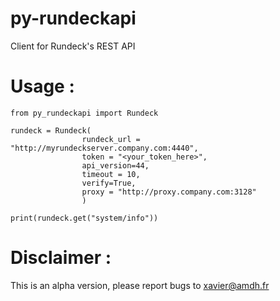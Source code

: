 # py-rundeckapi
Client for Rundeck's REST API

# Usage :

```
from py_rundeckapi import Rundeck

rundeck = Rundeck(
                rundeck_url = "http://myrundeckserver.company.com:4440",
                token = "<your_token_here>",
                api_version=44,
                timeout = 10,
                verify=True,
                proxy = "http://proxy.company.com:3128"
                )

print(rundeck.get("system/info"))
```
# Disclaimer :

This is an alpha version, please report bugs to <xavier@amdh.fr>
